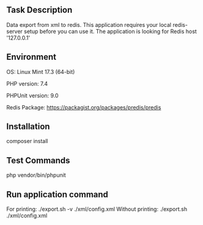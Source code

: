Task Description
-----------------
Data export from xml to redis. This application requires your local redis-server setup before you can use it.
The application is looking for Redis host '127.0.0.1'

Environment
-------------
OS: Linux Mint 17.3 (64-bit)

PHP version: 7.4

PHPUnit version: 9.0

Redis Package: https://packagist.org/packages/predis/predis

Installation
--------------
composer install

Test Commands
---------------
php vendor/bin/phpunit

Run application command
------------------------
For printing: ./export.sh -v ./xml/config.xml
Without printing: ./export.sh ./xml/config.xml

